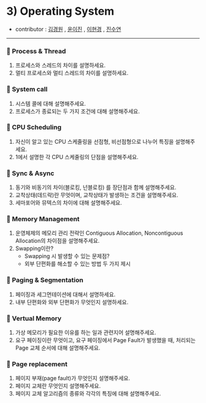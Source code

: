 # 3) Operating System 
- contributor : [김경원](https://github.com/shining8543) , [윤이진](https://github.com/483759) , [이현경](https://github.com/honggoii) , [진수연](https://github.com/jjuyeon)
<hr/>

### :notebook_with_decorative_cover: Process & Thread
1. 프로세스와 스레드의 차이를 설명하세요.
2. 멀티 프로세스와 멀티 스레드의 차이를 설명하세요.

### :notebook_with_decorative_cover: System call
1. 시스템 콜에 대해 설명해주세요.
2. 프로세스가 종료되는 두 가지 조건에 대해 설명해주세요.

### :notebook_with_decorative_cover: CPU Scheduling
1. 자신이 알고 있는 CPU 스케줄링을 선점형, 비선점형으로 나누어 특징을 설명해주세요.
2. 1에서 설명한 각 CPU 스케줄링의 단점을 설명해주세요.

### :notebook_with_decorative_cover: Sync & Async
1. 동기와 비동기의 차이(블로킹, 넌블로킹) 를 장단점과 함께 설명해주세요.
2. 교착상태(데드락)란 무엇이며, 교착상태가 발생하는 조건을 설명해주세요.
3. 세마포어와 뮤텍스의 차이에 대해 설명해주세요.

### :notebook_with_decorative_cover: Memory Management
1. 운영체제의 메모리 관리 전략인 Contiguous Allocation, Noncontiguous Allocation의 차이점을 설명해주세요.
2. Swapping이란?
   - Swapping 시 발생할 수 있는 문제점?
   - 외부 단편화를 해소할 수 있는 방법 두 가지 제시

### :notebook_with_decorative_cover: Paging & Segmentation
1. 페이징과 세그먼테이션에 대해서 설명하세요.
2. 내부 단편화와 외부 단편화가 무엇인지 설명하세요.

### :notebook_with_decorative_cover: Vertual Memory
1. 가상 메모리가 필요한 이유를 하는 일과 관련지어 설명해주세요.
2. 요구 페이징이란 무엇이고, 요구 페이징에서 Page Fault가 발생했을 때, 처리되는 Page 교체 순서에 대해 설명해주세요.

### :notebook_with_decorative_cover: Page replacement
1. 페이지 부재(page fault)가 무엇인지 설명해주세요.
2. 페이지 교체란 무엇인지 설명해주세요.
3. 페이지 교체 알고리즘의 종류와 각각의 특징에 대해 설명해주세요.
